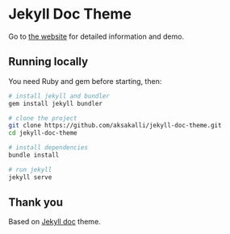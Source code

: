 # Jekyll Doc Theme

Go to [the website](https://aksakalli.github.io/jekyll-doc-theme/) for detailed information and demo.

## Running locally

You need Ruby and gem before starting, then:

```bash
# install jekyll and bundler
gem install jekyll bundler

# clone the project
git clone https://github.com/aksakalli/jekyll-doc-theme.git
cd jekyll-doc-theme

# install dependencies
bundle install

# run jekyll
jekyll serve
```

## Thank you

Based on [Jekyll doc](https://aksakalli.github.io/jekyll-doc-theme/) theme.
